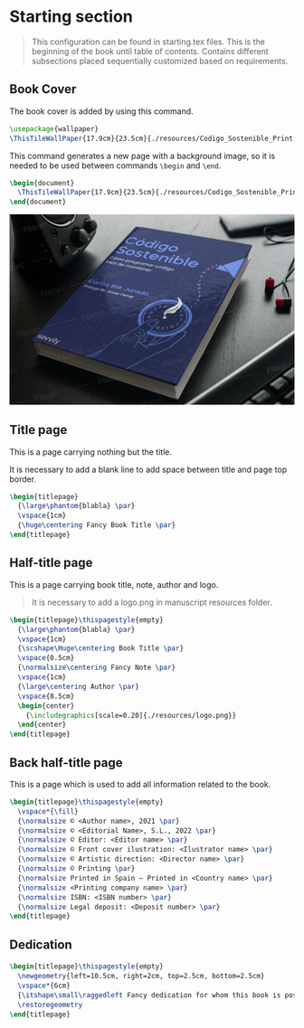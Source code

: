# Starting section

> This configuration can be found in starting.tex files.
> This is the beginning of the book until table of contents.
> Contains different subsections placed sequentially customized based on requirements.

## Book Cover

The book cover is added by using this command.

```latex
\usepackage{wallpaper}
\ThisTileWallPaper{17.9cm}{23.5cm}{./resources/Codigo_Sostenible_Print.png}
```

This command generates a new page with a background image, so it is needed to be used between commands `\begin` and `\end`.

```latex
\begin{document}
  \ThisTileWallPaper{17.9cm}{23.5cm}{./resources/Codigo_Sostenible_Print.png}
\end{document}
```

![book cover](resources/images/book-cover.PNG)

## Title page

This is a page carrying nothing but the title.

It is necessary to add a blank line to add space between title and page top border.

```latex
\begin{titlepage}
  {\large\phantom{blabla} \par}
  \vspace{1cm}
  {\huge\centering Fancy Book Title \par}
\end{titlepage}
```


## Half-title page

This is a page carrying book title, note, author and logo.

> It is necessary to add a logo.png in manuscript resources folder.

```latex
\begin{titlepage}\thispagestyle{empty}
  {\large\phantom{blabla} \par}
  \vspace{1cm}
  {\scshape\Huge\centering Book Title \par}
  \vspace{0.5cm}
  {\normalsize\centering Fancy Note \par}
  \vspace{1cm}
  {\large\centering Author \par}
  \vspace{8.5cm}
  \begin{center}
    {\includegraphics[scale=0.20]{./resources/logo.png}}
  \end{center}
\end{titlepage}
```

## Back half-title page

This is a page which is used to add all information related to the book.

```latex
\begin{titlepage}\thispagestyle{empty}
  \vspace*{\fill}
  {\normalsize © <Author name>, 2021 \par}
  {\normalsize © <Editorial Name>, S.L., 2022 \par}
  {\normalsize © Editor: <Editor name> \par}
  {\normalsize © Front cover ilustration: <Ilustrator name> \par}
  {\normalsize © Artistic direction: <Director name> \par}
  {\normalsize © Printing \par}
  {\normalsize Printed in Spain – Printed in <Country name> \par}
  {\normalsize <Printing company name> \par}
  {\normalsize ISBN: <ISBN number> \par}
  {\normalsize Legal deposit: <Deposit number> \par}
\end{titlepage}
```

## Dedication

```latex
\begin{titlepage}\thispagestyle{empty}
  \newgeometry{left=10.5cm, right=2cm, top=2.5cm, bottom=2.5cm}
  \vspace*{6cm}
  {\itshape\small\raggedleft Fancy dedication for whom this book is possible. \par}
  \restoregeometry
\end{titlepage}
```
